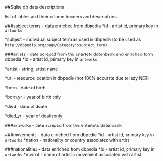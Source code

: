 ##Sqlite db data descriptions

list of tables and their column headers and descriptions

###subject terms - data enriched from dbpedia
*id - artist id, primary key in `artworks`

*subject - individual subject term as used in dbpedia (to be used as `http://dbpedia.org/page/Category:$subject_term`) 

###artists - data scraped from the enartete datenbank and enriched form dbpedia
*id - artist id, primary key in `artworks`

*artist - string, artist name

*uri - resource location in dbpedia (not 100% accurate due to lazy NER)

*born - date of birth

*born_yr - year of birth only

*died - date of death

*died_yr - year of death only


###artworks - data scraped from the entartete datenbank



###movements - data enriched from dbpedia
*id - artist id, primary key in `artworks`
*nation - nationality or country associated with artist

###nationalities - data enriched from dbpedia
*id - artist id, primary key in `artworks`
*mvmnt - name of artistic movement associated with artist